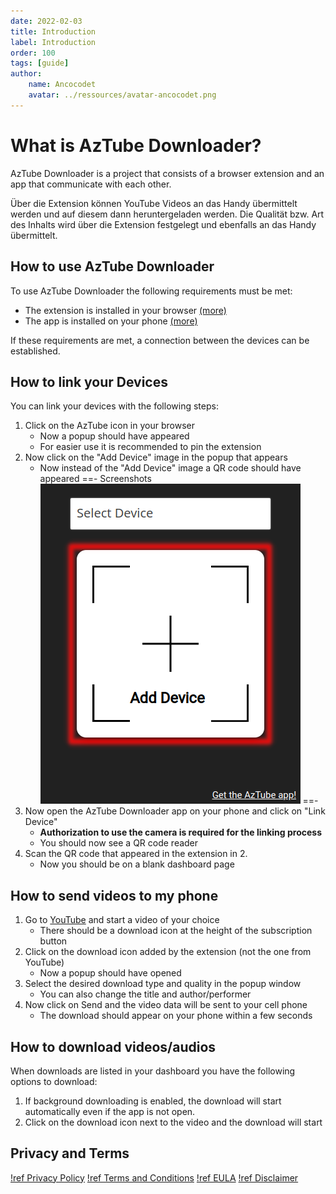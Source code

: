 ```yaml
---
date: 2022-02-03
title: Introduction
label: Introduction
order: 100
tags: [guide]
author: 
    name: Ancocodet
    avatar: ../ressources/avatar-ancocodet.png
---
```


# What is AzTube Downloader?

AzTube Downloader is a project that consists of a browser extension and an app that communicate with each other.

Über die Extension können YouTube Videos an das Handy übermittelt werden und auf diesem dann heruntergeladen werden. Die Qualität bzw. Art des Inhalts wird über die Extension festgelegt und ebenfalls an das Handy übermittelt.

## How to use AzTube Downloader

To use AzTube Downloader the following requirements must be met:

- The extension is installed in your browser [(more)](installation.md#extension-installation)
- The app is installed on your phone [(more)](installation.md#app-installation)

If these requirements are met, a connection between the devices can be established.

## How to link your Devices

You can link your devices with the following steps:

1. Click on the AzTube icon in your browser
    - Now a popup should have appeared
    - For easier use it is recommended to pin the extension
2. Now click on the "Add Device" image in the popup that appears
    - Now instead of the "Add Device" image a QR code should have appeared
    ==- Screenshots
    ![Add Device Region](../ressources/add-device-region.png)
    ==-
3. Now open the AzTube Downloader app on your phone and click on "Link Device"
    - **Authorization to use the camera is required for the linking process**
    - You should now see a QR code reader
4. Scan the QR code that appeared in the extension in 2.
    - Now you should be on a blank dashboard page

## How to send videos to my phone

1. Go to [YouTube](https://youtube.com) and start a video of your choice
    - There should be a download icon at the height of the subscription button
2. Click on the download icon added by the extension (not the one from YouTube)
    - Now a popup should have opened
3. Select the desired download type and quality in the popup window
    - You can also change the title and author/performer
4. Now click on Send and the video data will be sent to your cell phone
    - The download should appear on your phone within a few seconds

## How to download videos/audios

When downloads are listed in your dashboard you have the following options to download:

1. If background downloading is enabled, the download will start automatically even if the app is not open.
2. Click on the download icon next to the video and the download will start

## Privacy and Terms

[!ref Privacy Policy](https://www.app-privacy-policy.com/live.php?token=P9NeOQEHYtWddG2NKYCpn61Lp2CSOGVj)
[!ref Terms and Conditions](https://www.app-privacy-policy.com/live.php?token=hYXz1idDYexlrASbTrUfbMl8XRrDjrTh)
[!ref EULA](https://www.app-privacy-policy.com/live.php?token=ctGZzNqNeyBfWm7IuE2VQqTLG3mEWCYd)
[!ref Disclaimer](https://www.app-privacy-policy.com/live.php?token=qIHA3H1ZmShfrN3i4xcNnt0LZ3GkjI73)